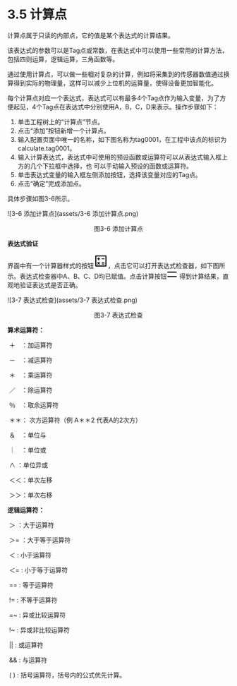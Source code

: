 # 3.5 计算点

计算点属于只读的内部点，它的值是某个表达式的计算结果。

该表达式的参数可以是Tag点或常数，在表达式中可以使用一些常用的计算方法，包括四则运算，逻辑运算，三角函数等。 

通过使用计算点，可以做一些相对复杂的计算，例如将采集到的传感器数值通过换算得到实际的物理量，这样可以减少上位机的运算量，使得设备更加智能化。 

每个计算点对应一个表达式，表达式可以有最多4个Tag点作为输入变量，为了方便起见，4个Tag点在表达式中分别使用A，B，C，D来表示。操作步骤如下： 

1. 单击工程树上的“计算点”节点。 
2. 点击“添加”按钮新增一个计算点。 
3. 输入配置页面中唯一的名称，如下图名称为tag0001，在工程中该点的标识为calculate.tag0001。
4. 输入计算表达式，表达式中可使用的预设函数或运算符可以从表达式输入框上方的几个下拉框中选择，也 可以手动输入预设的函数或运算符。 
5. 单击表达式变量的输入框左侧添加按钮，选择该变量对应的Tag点。 
6. 点击“确定”完成添加点。 

具体步骤如图3-6所示。

![3-6 添加计算点](assets/3-6 添加计算点.png)

<center>图3-6 添加计算点</center>



**表达式验证**

界面中有一个计算器样式的按钮![calculator](assets/calculator.png)，点击它可以打开表达式检查器，如下图所示。表达式检查器中A、B、C、D均已赋值。点击计算按钮![dengyu](assets/dengyu.png) 得到计算结果，直观地验证表达式是否正确。

![3-7 表达式检查](assets/3-7 表达式检查.png)

<center>图3-7 表达式检查</center>

**算术运算符：**

​	＋　：加运算符

​	－　：减运算符

​	＊　：乘运算符

​	／　：除运算符

​	％　：取余运算符

​	＊＊： 次方运算符（例 A＊＊2 代表A的2次方）

​	＆　：单位与

​	｜　：单位或

​	∧     ：单位异或

​	＜＜：单次左移

​	＞＞：单次右移

**逻辑运算符：**

​	＞	：大于运算符

​	＞=  ：大于等于运算符

​	＜	:  小于运算符

​	＜=  :  小于等于运算符

​	==    :  等于运算符

​	!=     :  不等于运算符

​	=~    :  异或比较运算符

​	!~     :  异或非比较运算符

​	||    :  或运算符

​	&&   : 与运算符

​	(   )   : 括号运算符，括号内的公式优先计算。